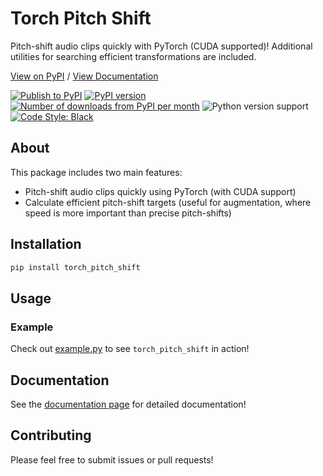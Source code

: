 # Torch Pitch Shift

Pitch-shift audio clips quickly with PyTorch (CUDA supported)! Additional utilities for searching efficient transformations are included.

[View on PyPI](https://pypi.org/project/torch-pitch-shift/) / [View Documentation](https://kentonishi.github.io/torch-pitch-shift/)

[![Publish to PyPI](https://github.com/KentoNishi/torch-pitch-shift/actions/workflows/publish.yaml/badge.svg)](https://github.com/KentoNishi/torch-pitch-shift/actions/workflows/publish.yaml)
[![PyPI version](https://img.shields.io/pypi/v/torch-pitch-shift.svg?style=flat)](https://pypi.org/project/torch-pitch-shift/)
[![Number of downloads from PyPI per month](https://img.shields.io/pypi/dm/torch-pitch-shift.svg?style=flat)](https://pypi.org/project/torch-pitch-shift/)
![Python version support](https://img.shields.io/pypi/pyversions/torch-pitch-shift)
[![Code Style: Black](https://img.shields.io/badge/code%20style-black-black.svg)](https://github.com/ambv/black)

## About

This package includes two main features:
* Pitch-shift audio clips quickly using PyTorch (with CUDA support)
* Calculate efficient pitch-shift targets (useful for augmentation, where speed is more important than precise pitch-shifts)

## Installation
```bash
pip install torch_pitch_shift
```

## Usage

### Example

Check out [example.py](https://github.com/KentoNishi/torch-pitch-shift/blob/master/example.py) to see `torch_pitch_shift` in action!

## Documentation
See the [documentation page](https://kentonishi.github.io/torch-pitch-shift/) for detailed documentation!

## Contributing
Please feel free to submit issues or pull requests!
